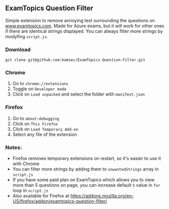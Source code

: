 ## ExamTopics Question Filter

Simple extension to remove annoying text surrounding the questions on <a href="www.examtopics.com">www.examtopics.com</a>. Made for Azure exams, but it will work for other ones if there are identical strings displayed. You can always filter more strings by modyfing `script.js`.

### Download 
```
git clone git@github.com:kamsec/ExamTopics-Question-Filter.git
```

### Chrome

1. Go to `chrome://extensions`
2. Toggle on `Developer mode`
3. Click on `Load unpacked` and select the folder with `manifest.json`

### Firefox

1. Go to `about:debugging`
2. Click on `This Firefox`
3. Click on `Load Temporary Add-on`
4. Select any file of the extension


### Notes:
- Firefox removes temporary extensions on restart, so it's easier to use it with Chrome
- You can filter more strings by adding them to `unwantedStrings` array in `script.js`
- If you have some paid plan on ExamTopics which allows you to view more than 5 questions on page, you can increase default `5` value in `for` loop in `script.js`
- Also available for Firefox at <a href="https://addons.mozilla.org/en-US/firefox/addon/examtopics-question-filter/">https://addons.mozilla.org/en-US/firefox/addon/examtopics-question-filter/</a>
